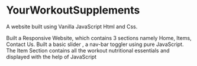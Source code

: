 # YourWorkoutSupplements
A website built using Vanilla JavaScript Html and Css. 

Built a Responsive Website, which contains 3 sections namely Home, Items, Contact Us.
Built a basic slider , a nav-bar toggler using pure JavaScript.
The Item Section contains all the workout nutritional essentials and displayed with the help of JavaScript
